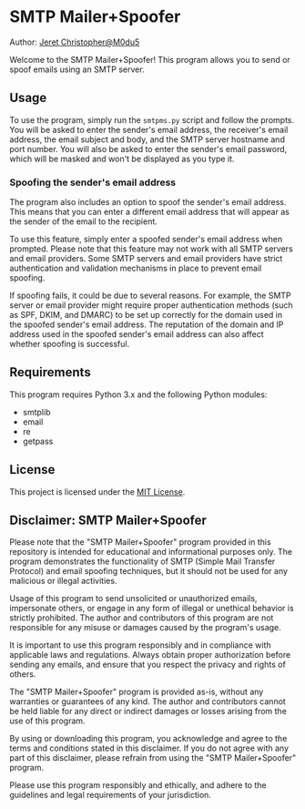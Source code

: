 # SMTP Mailer+Spoofer

Author: [Jeret Christopher@M0du5](https://github.com/jeretc)

Welcome to the SMTP Mailer+Spoofer! This program allows you to send or spoof emails using an SMTP server.


## Usage

To use the program, simply run the `smtpms.py` script and follow the prompts. You will be asked to enter the sender's email address, the receiver's email address, the email subject and body, and the SMTP server hostname and port number. You will also be asked to enter the sender's email password, which will be masked and won't be displayed as you type it.

   
### Spoofing the sender's email address

The program also includes an option to spoof the sender's email address. This means that you can enter a different email address that will appear as the sender of the email to the recipient.

To use this feature, simply enter a spoofed sender's email address when prompted. Please note that this feature may not work with all SMTP servers and email providers. Some SMTP servers and email providers have strict authentication and validation mechanisms in place to prevent email spoofing.

If spoofing fails, it could be due to several reasons. For example, the SMTP server or email provider might require proper authentication methods (such as SPF, DKIM, and DMARC) to be set up correctly for the domain used in the spoofed sender's email address. The reputation of the domain and IP address used in the spoofed sender's email address can also affect whether spoofing is successful.


## Requirements

This program requires Python 3.x and the following Python modules:
- smtplib
- email
- re
- getpass
   

## License
This project is licensed under the [MIT License](LICENSE).


## Disclaimer: SMTP Mailer+Spoofer

Please note that the "SMTP Mailer+Spoofer" program provided in this repository is intended for educational and informational purposes only. The program demonstrates the functionality of SMTP (Simple Mail Transfer Protocol) and email spoofing techniques, but it should not be used for any malicious or illegal activities.

Usage of this program to send unsolicited or unauthorized emails, impersonate others, or engage in any form of illegal or unethical behavior is strictly prohibited. The author and contributors of this program are not responsible for any misuse or damages caused by the program's usage.

It is important to use this program responsibly and in compliance with applicable laws and regulations. Always obtain proper authorization before sending any emails, and ensure that you respect the privacy and rights of others.

The "SMTP Mailer+Spoofer" program is provided as-is, without any warranties or guarantees of any kind. The author and contributors cannot be held liable for any direct or indirect damages or losses arising from the use of this program.

By using or downloading this program, you acknowledge and agree to the terms and conditions stated in this disclaimer. If you do not agree with any part of this disclaimer, please refrain from using the "SMTP Mailer+Spoofer" program.

Please use this program responsibly and ethically, and adhere to the guidelines and legal requirements of your jurisdiction.


